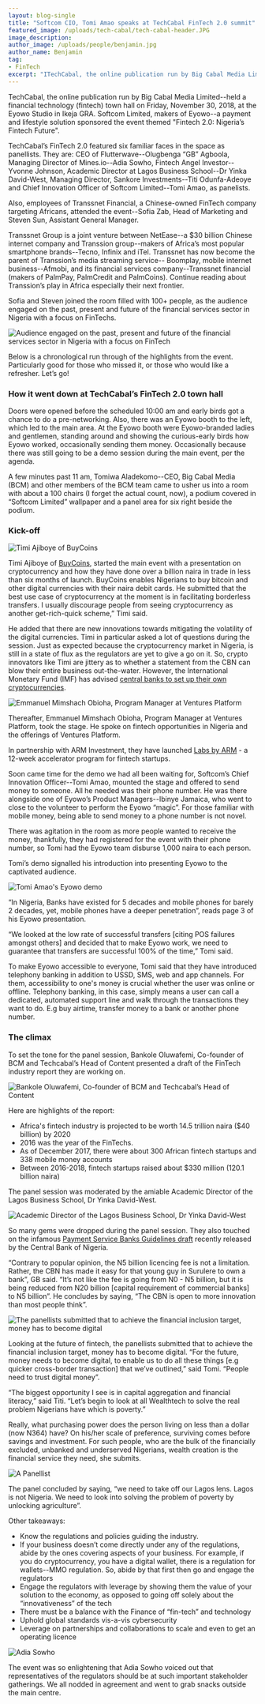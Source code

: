 ```yaml
---
layout: blog-single
title: "Softcom CIO, Tomi Amao speaks at TechCabal FinTech 2.0 summit"
featured_image: /uploads/tech-cabal/tech-cabal-header.JPG
image_description: 
author_image: /uploads/people/benjamin.jpg
author_name: Benjamin
tag:
- FinTech
excerpt: "ITechCabal, the online publication run by Big Cabal Media Limited--held a financial technology (fintech) town hall on Friday, November 30"
---
```


TechCabal, the online publication run by Big Cabal Media Limited--held a financial technology (fintech) town hall on Friday, November 30, 2018, at the Eyowo Studio in Ikeja GRA. Softcom Limited, makers of Eyowo--a payment and lifestyle solution sponsored the event themed "Fintech 2.0: Nigeria’s Fintech Future".

TechCabal’s FinTech 2.0 featured six familiar faces in the space as panellists. They are: CEO of Flutterwave--Olugbenga “GB” Agboola, Managing Director of Mines.io--Adia Sowho, Fintech Angel Investor--Yvonne Johnson, Academic Director at Lagos Business School--Dr Yinka David-West, Managing Director, Sankore Investments--Titi Odunfa-Adeoye and Chief Innovation Officer of Softcom Limited--Tomi Amao, as panelists.

Also, employees of Transsnet Financial, a Chinese-owned FinTech company targeting Africans, attended the event--Sofia Zab, Head of Marketing and Steven Sun, Assistant General Manager. 

Transsnet Group is a joint venture between NetEase--a $30 billion Chinese internet company and Transsion group--makers of Africa’s most popular smartphone brands--Tecno, Infinix and iTel. Transsnet has now become the parent of Transsion’s media streaming service-- Boomplay, mobile internet business--Afmobi, and its financial services company--Transsnet financial (makers of PalmPay, PalmCredit and PalmCoins). Continue reading about Transsion’s play in Africa especially their next frontier. 

Sofia and Steven joined the room filled with 100+ people, as the audience engaged on the past, present and future of the financial services sector in Nigeria with a focus on FinTechs.

![Audience engaged on the past, present and future of the financial services sector in Nigeria with a focus on FinTech](/uploads/tech-cabal/tech-cabal-01.jpg)

Below is a chronological run through of the highlights from the event. Particularly good for those who missed it, or those who would like a refresher. Let’s go!

### How it went down at TechCabal’s FinTech 2.0 town hall
Doors were opened before the scheduled 10:00 am and early birds got a chance to do a pre-networking. Also, there was an Eyowo booth to the left, which led to the main area. At the Eyowo booth were Eyowo-branded ladies and gentlemen, standing around and showing the curious-early birds how Eyowo worked, occasionally sending them money. Occasionally because there was still going to be a demo session during the main event, per the agenda.

A few minutes past 11 am, Tomiwa Aladekomo--CEO, Big Cabal Media (BCM) and other members of the BCM team came to usher us into a room with about a 100 chairs (I forget the actual count, now), a podium covered in “Softcom Limited” wallpaper and a panel area for six right beside the podium. 

### Kick-off

![Timi Ajiboye of BuyCoins](/uploads/tech-cabal/tech-cabal-02.JPG)

Timi Ajiboye of [BuyCoins](http://www.buycoins.io/), started the main event with a presentation on cryptocurrency and how they have done over a billion naira in trade in less than six months of launch. BuyCoins enables Nigerians to buy bitcoin and other digital currencies with their naira debit cards. He submitted that the best use case of cryptocurrency at the moment is in facilitating borderless transfers. I usually discourage people from seeing cryptocurrency as another get-rich-quick scheme,” Timi said.

He added that there are new innovations towards mitigating the volatility of the digital currencies. Timi in particular asked a lot of questions during the session. Just as expected because the cryptocurrency market in Nigeria, is still in a state of flux as the regulators are yet to give a go on it. So, crypto innovators like Timi are jittery as to whether a statement from the CBN can blow their entire business out-the-water. However, the International Monetary Fund (IMF) has advised [central banks to set up their own cryptocurrencies](https://www.theguardian.com/business/2018/nov/14/imf-says-governments-could-set-up-their-own-cryptocurrencies).

![Emmanuel Mimshach Obioha, Program Manager at Ventures Platform](/uploads/tech-cabal/tech-cabal-03.JPG)

Thereafter, Emmanuel Mimshach Obioha, Program Manager at Ventures Platform, took the stage. He spoke on fintech opportunities in Nigeria and the offerings of Ventures Platform.

In partnership with ARM Investment, they have launched [Labs by ARM](https://azeria-labs.com/arm-lab-vm/) - a 12-week accelerator program for fintech startups.

Soon came time for the demo we had all been waiting for, Softcom’s Chief Innovation Officer--Tomi Amao, mounted the stage and offered to send money to someone. All he needed was their phone number. He was there alongside one of Eyowo’s Product Managers--Ibinye Jamaica, who went to close to the volunteer to perform the Eyowo “magic”. For those familiar with mobile money, being able to send money to a phone number is not novel.

There was agitation in the room as more people wanted to receive the money, thankfully, they had registered for the event with their phone number, so Tomi had the Eyowo team disburse  1,000 naira to each person.

Tomi’s demo signalled his introduction into presenting Eyowo to the captivated audience.

![Tomi Amao's Eyowo demo](/uploads/tech-cabal/tech-cabal-04.JPG)

“In Nigeria, Banks have existed for 5 decades and mobile phones for barely 2 decades, yet, mobile phones have a deeper penetration”, reads page 3 of his Eyowo presentation.

“We looked at the low rate of successful transfers [citing POS failures amongst others] and decided that to make Eyowo work, we need to guarantee that transfers are successful 100% of the time,” Tomi said.

To make Eyowo accessible to everyone, Tomi said that they have introduced telephony banking in addition to USSD, SMS, web and app channels. For them, accessibility to one's money is crucial whether the user was online or offline. Telephony banking, in this case, simply means a user can call a dedicated, automated support line and walk through the transactions they want to do. E.g buy airtime, transfer money to a bank or another phone number.

### The climax

To set the tone for the panel session, Bankole Oluwafemi, Co-founder of BCM and Techcabal’s Head of Content presented a draft of the FinTech industry report they are working on.

![Bankole Oluwafemi, Co-founder of BCM and Techcabal’s Head of Content](/uploads/tech-cabal/tech-cabal-05.jpg)

Here are highlights of the report:
- Africa's fintech industry is projected to be worth 14.5 trillion naira ($40 billion) by 2020 
- 2016 was the year of the FinTechs.
- As of December 2017, there were about 300 African fintech startups and 338 mobile money accounts
- Between 2016-2018, fintech startups raised about $330 million (120.1 billion naira)

The panel session was moderated by the amiable Academic Director of the Lagos Business School, Dr Yinka David-West.

![Academic Director of the Lagos Business School, Dr Yinka David-West](/uploads/tech-cabal/tech-cabal-06.JPG)

So many gems were dropped during the panel session. They also touched on the infamous [Payment Service Banks Guidelines draft](https://www.benjamindada.com/5-billion-psb-psp-mfb/) recently released by the Central Bank of Nigeria.

“Contrary to popular opinion, the N5 billion licencing fee is not a limitation. Rather, the CBN has made it easy for that young guy in Surulere to own a bank”, GB said. “It’s not like the fee is going from N0 - N5 billion, but it is being reduced from N20 billion [capital requirement of commercial banks] to N5 billion”. He concludes by saying, “The CBN is open to more innovation than most people think”.

![The panellists submitted that to achieve the financial inclusion target, money has to become digital](/uploads/tech-cabal/tech-cabal-07.JPG)

Looking at the future of fintech, the panellists submitted that to achieve the financial inclusion target, money has to become digital. “For the future, money needs to become digital, to enable us to do all these things [e.g quicker cross-border transaction] that we’ve outlined,” said Tomi. “People need to trust digital money”.

“The biggest opportunity I see is in capital aggregation and financial literacy,” said Titi. “Let’s begin to look at all Wealthtech to solve the real problem Nigerians have which is poverty.”

Really, what purchasing power does the person living on less than a dollar (now N364) have? On his/her scale of preference, surviving comes before savings and investment. For such people, who are the bulk of the financially excluded, unbanked and underserved Nigerians, wealth creation is the financial service they need, she submits.

![A Panellist](/uploads/tech-cabal/tech-cabal-08.JPG)

The panel concluded by saying, “we need to take off our Lagos lens. Lagos is not Nigeria. We need to look into solving the problem of poverty by unlocking agriculture”.

Other takeaways:
- Know the regulations and policies guiding the industry.
- If your business doesn’t come directly under any of the regulations, abide by the ones covering aspects of your business. For example, if you do cryptocurrency, you have a digital wallet, there is a regulation for wallets--MMO regulation. So, abide by that first then go and engage the regulators
- Engage the regulators with leverage by showing them the value of your solution to the economy, as opposed to going off solely about the “innovativeness” of the tech
- There must be a balance with the Finance of “fin-tech” and technology
- Uphold global standards vis-a-vis cybersecurity
- Leverage on partnerships and collaborations to scale and even to get an operating licence

![Adia Sowho](/uploads/tech-cabal/tech-cabal-09.JPG)

The event was so enlightening that Adia Sowho voiced out that representatives of the regulators should be at such important stakeholder gatherings. We all nodded in agreement and went to grab snacks outside the main centre. 